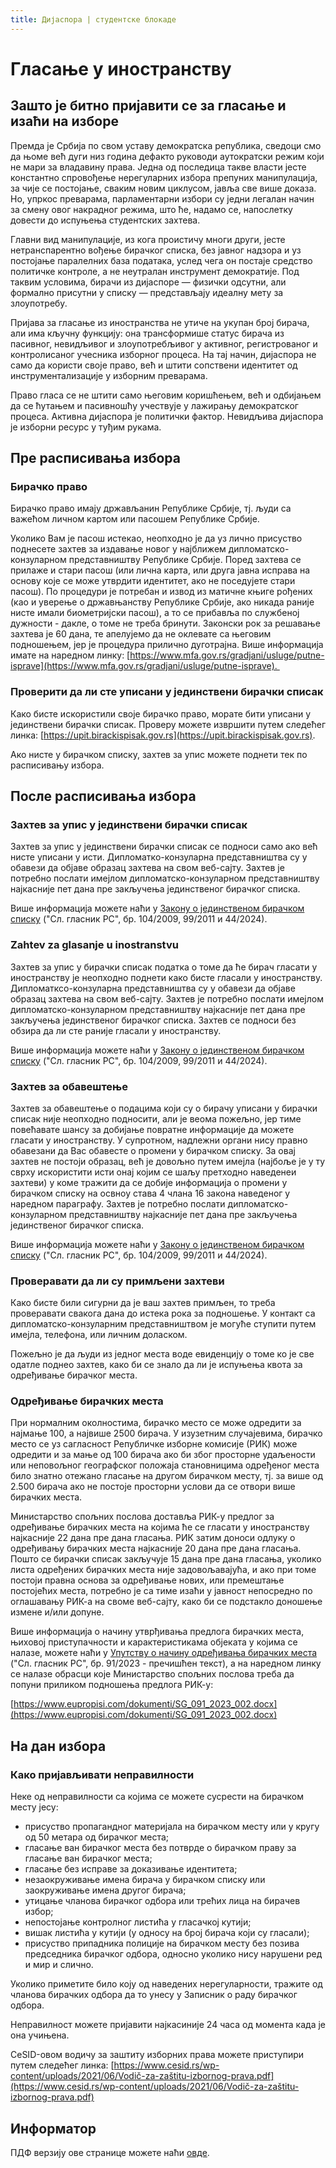 ```yaml
---
title: Дијаспора | студентске блокаде
---
```

# Гласање у иностранству

## Зашто је битно пријавити се за гласање и изаћи на изборе

Премда је Србија по свом уставу демократска република, сведоци смо да њоме већ дуги низ година дефакто руководи аутократски режим који не мари за владавину права. Једна од последица такве власти јесте константно спровођење нерегуларних избора препуних манипулација, за чије се постојање, сваким новим циклусом, јавља све више доказа. Но, упркос преварама, парламентарни избори су једни легалан начин за смену овог накрадног режима, што ће, надамо се, напослетку довести до испуњења студентских захтева.

Главни вид манипулације, из кога проистичу многи други, јесте нетранспарентно вођење бирачког списка, без јавног надзора и уз постојање паралелних база података, услед чега он постаје средство политичке контроле, а не неутралан инструмент демократије. Под таквим условима, бирачи из дијаспоре — физички одсутни, али формално присутни у списку — представљају идеалну мету за злоупотребу.

Пријава за гласање из иностранства не утиче на укупан број бирача, али има кључну функцију: она трансформише статус бирача из пасивног, невидљивог и злоупотребљивог у активног, регистрованог и контролисаног учесника изборног процеса. На тај начин, дијаспора не само да користи своје право, већ и штити сопствени идентитет од инструментализације у изборним преварама. 

Право гласа се не штити само његовим коришћењем, већ и одбијањем да се ћутањем и пасивношћу учествује у лажирању демократског процеса. Активна дијаспора је политички фактор. Невидљива дијаспора је изборни ресурс у туђим рукама.

## Пре расписивања избора

### Бирачко право

Бирачко право имају држављанин Републике Србије, тј. људи са важећом личном картом или пасошем Републике Србије.

Уколико Вам је пасош истекао, неопходно је да уз лично присуство поднесете захтев за издавање новог у најближем дипломатско-конзуларном представништву Републике Србије. Поред захтева се прилаже и стари пасош (или лична карта, или друга јавна исправа на основу које се може утврдити идентитет, ако не поседујете стари пасош). По процедури је потребан и извод из матичне књиге рођених (као и уверење о државњанству Републике Србије, ако никада раније нисте имали биометријски пасош), а то се прибавља по службеној дужности - дакле, о томе не треба бринути. Законски рок за решавање захтева је 60 дана, те апелујемо да не оклевате са његовим подношењем, јер је процедура прилично дуготрајна. Више информација имате на наредном линку:
[https://www.mfa.gov.rs/gradjani/usluge/putne-isprave](https://www.mfa.gov.rs/gradjani/usluge/putne-isprave). 

### Проверити да ли сте уписани у јединствени бирачки списак

Како бисте искористили своје бирачко право, морате бити уписани у јединствени бирачки списак. Проверу можете извршити путем следећег линка:
[https://upit.birackispisak.gov.rs](https://upit.birackispisak.gov.rs).

Ако нисте у бирачком списку, захтев за упис можете поднети тек по расписивању избора.

## После расписивања избора

### Захтев за упис у јединствени бирачки списак

Захтев за упис у јединствени бирачки списак се подноси само ако већ нисте уписани у исти. Дипломатко-конзуларна представништва су у обавези да објаве образац захтева на свом веб-сајту. Захтев је потребно послати имејлом дипломатско-конзуларном представништву најкасније пет дана пре закључења јединственог бирачког списка.

Више информација можете наћи у [Закону о јединственом бирачком списку](https://www.paragraf.rs/propisi/zakon_o_jedinstvenom_birackom_spisku.html) ("Сл. гласник РС", бр. 104/2009, 99/2011 и 44/2024).

### Zahtev za glasanje u inostranstvu

Захтев за упис у бирачки списак податка о томе да ће бирач гласати у иностранству је неопходно поднети како бисте гласали у иностранству. Дипломатксо-конзуларна представништва су у обавези да објаве образац захтева на свом веб-сајту. Захтев је потребно послати имејлом дипломатско-конзуларном представништву најкасније пет дана пре закључења јединственог бирачког списка. Захтев се подноси без обзира да ли сте раније гласали у иностранству.

Више информација можете наћи у [Закону о јединственом бирачком списку](https://www.paragraf.rs/propisi/zakon_o_jedinstvenom_birackom_spisku.html) ("Сл. гласник РС", бр. 104/2009, 99/2011 и 44/2024).

### Захтев за обавештење

Захтев за обавештење о подацима који су о бирачу уписани у бирачки списак није неопходно подносити, али је веома пожељно, јер тиме повећавате шансу за добијање повратне информације да можете гласати у иностранству. У супротном, надлежни органи нису правно обавезани да Вас обавесте о промени у бирачком списку. За овај захтев не постоји образац, већ је довољно путем имејла (најбоље је у ту сврху искористити исти онај којим се шаљу претходно наведенеи захтеви) у коме тражити да се добије информација о промени у бирачком списку на освноу става 4 члана 16 закона наведеног у наредном параграфу. Захтев је потребно послати дипломатско-конзуларном представништву најкасније пет дана пре закључења јединственог бирачког списка.

Више информација можете наћи у [Закону о јединственом бирачком списку](https://www.paragraf.rs/propisi/zakon_o_jedinstvenom_birackom_spisku.html) ("Сл. гласник РС", бр. 104/2009, 99/2011 и 44/2024).

### Проверавати да ли су примљени захтеви

Како бисте били сигурни да је ваш захтев примљен, то треба проверавати свакога дана до истека рока за подношење. У контакт са дипломатско-конзуларним представништвом је могуће ступити путем имејла, телефона, или личним доласком.

Пожељно је да људи из једног места воде евиденцију о томе ко је све одатле поднео захтев, како би се знало да ли је испуњења квота за одређивање бирачког места.

### Одређивање бирачких места

При нормалним околностима, бирачко место се може одредити за најмање 100, а највише 2500 бирача. У изузетним случајевима, бирачко место се уз сагласност Републичке изборне комисије (РИК) може одредити и за мање од 100 бирача ако би због просторне удаљености или неповољног географског положаја становницима одређеног места било знатно отежано гласање на другом бирачком месту, тј. за више од 2.500 бирача ако не постоје просторни услови да се отвори више бирачких места.

Министарство спољних послова доставља РИК-у предлог за одређивање бирачких места на којима ће се гласати у иностранству најкасније 22 дана пре дана гласања. РИК затим доноси одлуку о одређивању бирачких места најкасније 20 дана пре дана гласања. Пошто се бирачки списак закључује 15 дана пре дана гласања, уколико листа одређених бирачких места није задовољавајућа, и ако при томе постоји правна основа за одређивање нових, или премештање постојећих места, потребно је са тиме изаћи у јавност непосредно по оглашавању РИК-а на своме веб-сајту, како би се подстакло доношење измене и/или допуне.

Више информација о начину утврђивања предлога бирачких места, њиховој приступачности и карактеристикама објеката у којима се налазе, можете наћи у [Упутству о начину одређивања бирачких места](http://demo.paragraf.rs/demo/combined/Old/t/t2023_10/SG_091_2023_002.htm) ("Сл. гласник РС", бр. 91/2023 - пречишћен текст), а на наредном линку се налазе обрасци које Министарство спољних послова треба да попуни приликом подношења предлога РИК-у:

[https://www.eupropisi.com/dokumenti/SG_091_2023_002.docx](https://www.eupropisi.com/dokumenti/SG_091_2023_002.docx)

## На дан избора

### Како пријављивати неправилности

Неке од неправилности са којима се можете сусрести на бирачком месту јесу:

- присуство пропагандног материјала на бирачком месту или у кругу од 50 метара од бирачког места;
- гласање ван бирачког места без потврде о бирачком праву за гласање ван бирачког места;
- гласање без исправе за доказивање идентитета;
- незаокруживање имена бирача у бирачком списку или заокруживање имена другог бирача;
- утицање чланова бирачког одбора или трећих лица на бирачев избор;
- непостојање контролног листића у гласачкој кутији;
- вишак листића у кутији (у односу на број бирача који су гласали);
- присуство припадника полиције на бирачком месту без позива председника бирачког одбора, односно уколико нису нарушени ред и мир и слично.

Уколико приметите било коју од наведених нерегуларности, тражите од чланова бирачких одбора да то унесу у Записник о раду бирачког одбора.

Неправилност можете пријавити најкасиније 24 часа од момента када је она учињена.

CeSID-овом водичу за заштиту изборних права можете приступири путем следећег линка:
[https://www.cesid.rs/wp-content/uploads/2021/06/Vodič-za-zaštitu-izbornog-prava.pdf](https://www.cesid.rs/wp-content/uploads/2021/06/Vodič-za-zaštitu-izbornog-prava.pdf)

## Информатор

ПДФ верзију ове странице можете наћи [овде](/информатор.pdf).

